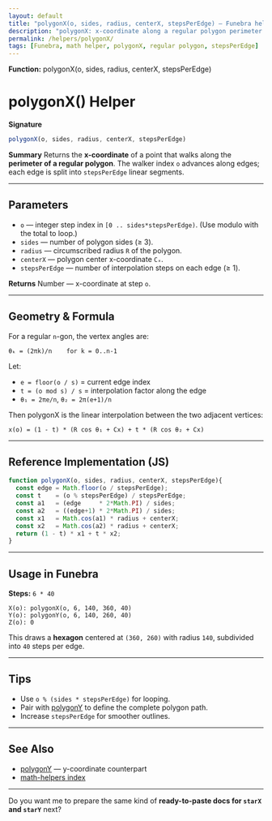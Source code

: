 ```yaml
---
layout: default
title: "polygonX(o, sides, radius, centerX, stepsPerEdge) — Funebra helper"
description: "polygonX: x-coordinate along a regular polygon perimeter with linear interpolation per edge."
permalink: /helpers/polygonX/
tags: [Funebra, math helper, polygonX, regular polygon, stepsPerEdge]
---
```

**Function:** polygonX(o, sides, radius, centerX, stepsPerEdge)
# polygonX() Helper

**Signature**

```js
polygonX(o, sides, radius, centerX, stepsPerEdge)
```

**Summary**
Returns the **x-coordinate** of a point that walks along the **perimeter of a regular polygon**.
The walker index `o` advances along edges; each edge is split into `stepsPerEdge` linear segments.

---

## Parameters

* `o` — integer step index in `[0 .. sides*stepsPerEdge)`. (Use modulo with the total to loop.)
* `sides` — number of polygon sides (≥ 3).
* `radius` — circumscribed radius `R` of the polygon.
* `centerX` — polygon center x-coordinate `Cₓ`.
* `stepsPerEdge` — number of interpolation steps on each edge (≥ 1).

**Returns**
Number — x-coordinate at step `o`.

---

## Geometry & Formula

For a regular `n`-gon, the vertex angles are:

```
θₖ = (2πk)/n    for k = 0..n-1
```

Let:

* `e = floor(o / s)` = current edge index
* `t = (o mod s) / s` = interpolation factor along the edge
* `θ₁ = 2πe/n`, `θ₂ = 2π(e+1)/n`

Then polygonX is the linear interpolation between the two adjacent vertices:

```
x(o) = (1 - t) * (R cos θ₁ + Cx) + t * (R cos θ₂ + Cx)
```

---

## Reference Implementation (JS)

```js
function polygonX(o, sides, radius, centerX, stepsPerEdge){
  const edge = Math.floor(o / stepsPerEdge);
  const t    = (o % stepsPerEdge) / stepsPerEdge;
  const a1   = (edge     * 2*Math.PI) / sides;
  const a2   = ((edge+1) * 2*Math.PI) / sides;
  const x1   = Math.cos(a1) * radius + centerX;
  const x2   = Math.cos(a2) * radius + centerX;
  return (1 - t) * x1 + t * x2;
}
```

---

## Usage in Funebra

**Steps:** `6 * 40`

```
X(o): polygonX(o, 6, 140, 360, 40)
Y(o): polygonY(o, 6, 140, 260, 40)
Z(o): 0
```

This draws a **hexagon** centered at `(360, 260)` with radius `140`, subdivided into `40` steps per edge.

---

## Tips

* Use `o % (sides * stepsPerEdge)` for looping.
* Pair with [polygonY](polygonY.md) to define the complete polygon path.
* Increase `stepsPerEdge` for smoother outlines.

---

## See Also

* [polygonY](polygonY.md) — y-coordinate counterpart
* [math-helpers index](../math-helpers.md)

---


Do you want me to prepare the same kind of **ready-to-paste docs for `starX` and `starY`** next?
